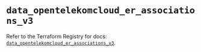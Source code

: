 # `data_opentelekomcloud_er_associations_v3`

Refer to the Terraform Registry for docs: [`data_opentelekomcloud_er_associations_v3`](https://registry.terraform.io/providers/opentelekomcloud/opentelekomcloud/1.36.44/docs/data-sources/er_associations_v3).
